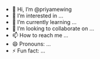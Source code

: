 - 👋 Hi, I’m @priyamewing
- 👀 I’m interested in ...
- 🌱 I’m currently learning ...
- 💞️ I’m looking to collaborate on ...
- 📫 How to reach me ...
- 😄 Pronouns: ...
- ⚡ Fun fact: ...

<!---
priyamewing/priyamewing is a ✨ special ✨ repository because its `README.md` (this file) appears on your GitHub profile.
You can click the Preview link to take a look at your changes.
--->
